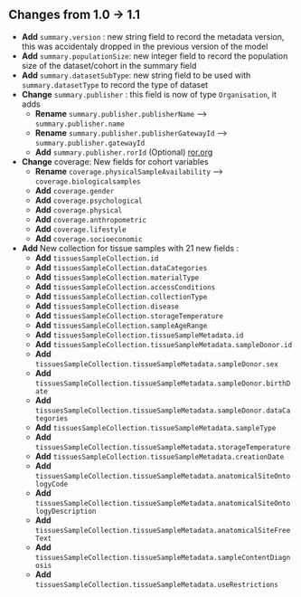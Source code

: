 ## Changes from 1.0 -> 1.1

-   **Add** `summary.version` : new string field to record the metadata version, this was accidentaly dropped in the previous version of the model
-   **Add** `summary.populationSize`: new integer field to record the population size of the dataset/cohort in the summary field
-   **Add** `summary.datasetSubType`: new string field to be used with `summary.datasetType` to record the type of dataset
-   **Change** `summary.publisher` : this field is now of type `Organisation`, it adds
    -   **Rename** `summary.publisher.publisherName` --> `summary.publisher.name`
    -   **Rename** `summary.publisher.publisherGatewayId` --> `summary.publisher.gatewayId`
    -   **Add** `summary.publisher.rorId` (Optional) [ror.org](https://ror.org/)
-   **Change** coverage: New fields for cohort variables
    -   **Rename** `coverage.physicalSampleAvailability` --> `coverage.biologicalsamples`
    -   **Add** `coverage.gender`
    -   **Add** `coverage.psychological`
    -   **Add** `coverage.physical`
    -   **Add** `coverage.anthropometric`
    -   **Add** `coverage.lifestyle`
    -   **Add** `coverage.socioeconomic`
-   **Add** New collection for tissue samples with 21 new fields :
    -   **Add** `tissuesSampleCollection.id`
    -   **Add** `tissuesSampleCollection.dataCategories`
    -   **Add** `tissuesSampleCollection.materialType`
    -   **Add** `tissuesSampleCollection.accessConditions`
    -   **Add** `tissuesSampleCollection.collectionType`
    -   **Add** `tissuesSampleCollection.disease`
    -   **Add** `tissuesSampleCollection.storageTemperature`
    -   **Add** `tissuesSampleCollection.sampleAgeRange`
    -   **Add** `tissuesSampleCollection.tissueSampleMetadata.id`
    -   **Add** `tissuesSampleCollection.tissueSampleMetadata.sampleDonor.id`
    -   **Add** `tissuesSampleCollection.tissueSampleMetadata.sampleDonor.sex`
    -   **Add** `tissuesSampleCollection.tissueSampleMetadata.sampleDonor.birthDate`
    -   **Add** `tissuesSampleCollection.tissueSampleMetadata.sampleDonor.dataCategories`
    -   **Add** `tissuesSampleCollection.tissueSampleMetadata.sampleType`
    -   **Add** `tissuesSampleCollection.tissueSampleMetadata.storageTemperature`
    -   **Add** `tissuesSampleCollection.tissueSampleMetadata.creationDate`
    -   **Add** `tissuesSampleCollection.tissueSampleMetadata.anatomicalSiteOntologyCode`
    -   **Add** `tissuesSampleCollection.tissueSampleMetadata.anatomicalSiteOntologyDescription`
    -   **Add** `tissuesSampleCollection.tissueSampleMetadata.anatomicalSiteFreeText`
    -   **Add** `tissuesSampleCollection.tissueSampleMetadata.sampleContentDiagnosis`
    -   **Add** `tissuesSampleCollection.tissueSampleMetadata.useRestrictions`
